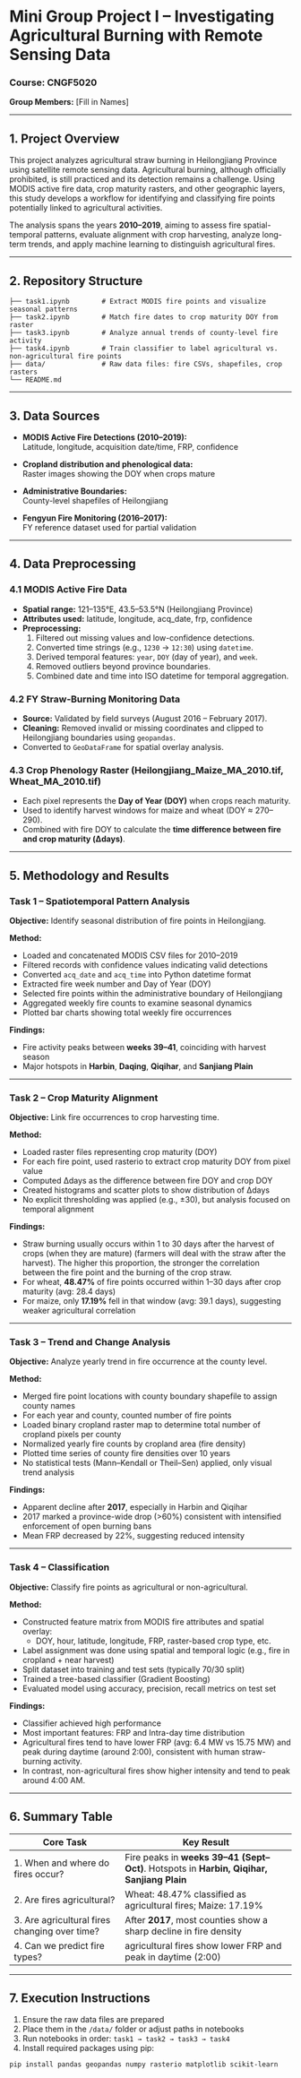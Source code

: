 # Mini Group Project I – Investigating Agricultural Burning with Remote Sensing Data

### Course: CNGF5020  
**Group Members:** [Fill in Names]

---

## 1. Project Overview

This project analyzes agricultural straw burning in Heilongjiang Province using satellite remote sensing data. Agricultural burning, although officially prohibited, is still practiced and its detection remains a challenge. Using MODIS active fire data, crop maturity rasters, and other geographic layers, this study develops a workflow for identifying and classifying fire points potentially linked to agricultural activities.

The analysis spans the years **2010–2019**, aiming to assess fire spatial-temporal patterns, evaluate alignment with crop harvesting, analyze long-term trends, and apply machine learning to distinguish agricultural fires.

---

## 2. Repository Structure

```
├── task1.ipynb        # Extract MODIS fire points and visualize seasonal patterns
├── task2.ipynb        # Match fire dates to crop maturity DOY from raster
├── task3.ipynb        # Analyze annual trends of county-level fire activity
├── task4.ipynb        # Train classifier to label agricultural vs. non-agricultural fire points
├── data/              # Raw data files: fire CSVs, shapefiles, crop rasters
└── README.md
```

---

## 3. Data Sources

- **MODIS Active Fire Detections (2010–2019):**  
  Latitude, longitude, acquisition date/time, FRP, confidence

- **Cropland distribution and phenological data:**  
  Raster images showing the DOY when crops mature

- **Administrative Boundaries:**  
  County-level shapefiles of Heilongjiang

- **Fengyun Fire Monitoring (2016–2017):**  
  FY reference dataset used for partial validation

---
## 4. Data Preprocessing

### 4.1 MODIS Active Fire Data
- **Spatial range:** 121–135°E, 43.5–53.5°N (Heilongjiang Province)  
- **Attributes used:** latitude, longitude, acq_date, frp, confidence  
- **Preprocessing:**  
  1. Filtered out missing values and low-confidence detections.  
  2. Converted time strings (e.g., `1230` → `12:30`) using `datetime`.  
  3. Derived temporal features: `year`, `DOY` (day of year), and `week`.  
  4. Removed outliers beyond province boundaries.  
  5. Combined date and time into ISO datetime for temporal aggregation.

### 4.2 FY Straw-Burning Monitoring Data
- **Source:** Validated by field surveys (August 2016 – February 2017).  
- **Cleaning:** Removed invalid or missing coordinates and clipped to Heilongjiang boundaries using `geopandas`.  
- Converted to `GeoDataFrame` for spatial overlay analysis.

### 4.3 Crop Phenology Raster (Heilongjiang_Maize_MA_2010.tif, Wheat_MA_2010.tif)
- Each pixel represents the **Day of Year (DOY)** when crops reach maturity.  
- Used to identify harvest windows for maize and wheat (DOY ≈ 270–290).  
- Combined with fire DOY to calculate the **time difference between fire and crop maturity (Δdays)**.

---
## 5. Methodology and Results

### Task 1 – Spatiotemporal Pattern Analysis

**Objective:** Identify seasonal distribution of fire points in Heilongjiang.

**Method:**
- Loaded and concatenated MODIS CSV files for 2010–2019
- Filtered records with confidence values indicating valid detections
- Converted `acq_date` and `acq_time` into Python datetime format
- Extracted fire week number and Day of Year (DOY)
- Selected fire points within the administrative boundary of Heilongjiang
- Aggregated weekly fire counts to examine seasonal dynamics
- Plotted bar charts showing total weekly fire occurrences

**Findings:**
- Fire activity peaks between **weeks 39–41**, coinciding with harvest season
- Major hotspots in **Harbin**, **Daqing**, **Qiqihar**, and **Sanjiang Plain**

---

### Task 2 – Crop Maturity Alignment

**Objective:** Link fire occurrences to crop harvesting time.

**Method:**
- Loaded raster files representing crop maturity (DOY)
- For each fire point, used rasterio to extract crop maturity DOY from pixel value
- Computed Δdays as the difference between fire DOY and crop DOY
- Created histograms and scatter plots to show distribution of Δdays
- No explicit thresholding was applied (e.g., ±30), but analysis focused on temporal alignment

**Findings:**
- Straw burning usually occurs within 1 to 30 days after the harvest of crops (when they are mature) (farmers will deal with the straw after the harvest). The higher this proportion, the stronger the correlation between the fire point and the burning of the crop straw.
- For wheat, **48.47%** of fire points occurred within 1–30 days after crop maturity (avg: 28.4 days)
- For maize, only **17.19%** fell in that window (avg: 39.1 days), suggesting weaker agricultural correlation

---

### Task 3 – Trend and Change Analysis

**Objective:** Analyze yearly trend in fire occurrence at the county level.

**Method:**
- Merged fire point locations with county boundary shapefile to assign county names
- For each year and county, counted number of fire points
- Loaded binary cropland raster map to determine total number of cropland pixels per county
- Normalized yearly fire counts by cropland area (fire density)
- Plotted time series of county fire densities over 10 years
- No statistical tests (Mann–Kendall or Theil–Sen) applied, only visual trend analysis

**Findings:**
- Apparent decline after **2017**, especially in Harbin and Qiqihar
- 2017 marked a province-wide drop (>60%) consistent with intensified enforcement of open burning bans
- Mean FRP decreased by 22%, suggesting reduced intensity


---

### Task 4 – Classification

**Objective:** Classify fire points as agricultural or non-agricultural.

**Method:**
- Constructed feature matrix from MODIS fire attributes and spatial overlay:
  - DOY, hour, latitude, longitude, FRP, raster-based crop type, etc.
- Label assignment was done using spatial and temporal logic (e.g., fire in cropland + near harvest)
- Split dataset into training and test sets (typically 70/30 split)
- Trained a tree-based classifier (Gradient Boosting)
- Evaluated model using accuracy, precision, recall metrics on test set

**Findings:**
- Classifier achieved high performance 
- Most important features:  FRP and Intra-day time distribution
- Agricultural fires tend to have lower FRP (avg: 6.4 MW vs 15.75 MW) and peak during daytime (around 2:00), consistent with human straw-burning activity.
- In contrast, non-agricultural fires show higher intensity and tend to peak around 4:00 AM.


---

## 6. Summary Table

| Core Task                        | Key Result                                                                 |
|----------------------------------|----------------------------------------------------------------------------|
| 1. When and where do fires occur?| Fire peaks in **weeks 39–41 (Sept–Oct)**. Hotspots in **Harbin, Qiqihar, Sanjiang Plain** |
| 2. Are fires agricultural?       | Wheat: 48.47% classified as agricultural fires; Maize: 17.19%  |
| 3. Are agricultural fires changing over time? | After **2017**, most counties show a sharp decline in fire density  |
| 4. Can we predict fire types?    | agricultural fires show lower FRP and peak in daytime (2:00) |

---

## 7. Execution Instructions

1. Ensure the raw data files are prepared
2. Place them in the `/data/` folder or adjust paths in notebooks
3. Run notebooks in order: `task1 → task2 → task3 → task4`
4. Install required packages using pip:

```bash
pip install pandas geopandas numpy rasterio matplotlib scikit-learn
```

